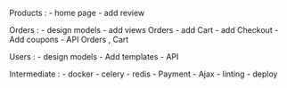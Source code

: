 Products : 
    - home page 
    - add review 


Orders : 
    - design models 
    - add views Orders
    - add Cart 
    - add Checkout 
    - Add coupons 
    - API Orders , Cart 


Users : 
    - design models 
    - Add templates
    - API 



Intermediate :
    - docker 
    - celery
    - redis 
    - Payment
    - Ajax 
    - linting 
    - deploy 